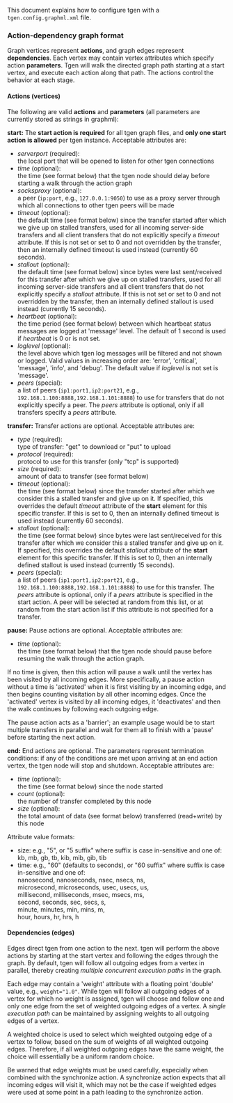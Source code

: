 This document explains how to configure tgen with a `tgen.config.graphml.xml` file.

### Action-dependency graph format

Graph vertices represent **actions**, and graph edges represent **dependencies**. Each vertex may contain vertex attributes which specify action **parameters**. Tgen will walk the directed graph path starting at a start vertex, and execute each action along that path. The actions control the behavior at each stage.

#### Actions (vertices)

The following are valid **actions** and **parameters** (all parameters are currently stored as strings in graphml):

**start:** The **start action is required** for all tgen graph files, and **only one start action is allowed** per tgen instance. Acceptable attributes are:

  + _serverport_ (required):  
the local port that will be opened to listen for other tgen connections
  + _time_ (optional):  
the time (see format below) that the tgen node should delay before starting a walk through the action graph
  + _socksproxy_ (optional):  
a peer (`ip:port`, e.g., `127.0.0.1:9050`) to use as a proxy server through which all connections to other tgen peers will be made
  + _timeout_ (optional):  
the default time (see format below) since the transfer started after which we give up on stalled transfers, used for all incoming server-side transfers and all client transfers that do not explicitly specify a _timeout_ attribute. If this is not set or set to 0 and not overridden by the transfer, then an internally defined timeout is used instead (currently 60 seconds).
  + _stallout_ (optional):  
the default time (see format below) since bytes were last sent/received for this transfer after which we give up on stalled transfers, used for all incoming server-side transfers and all client transfers that do not explicitly specify a _stallout_ attribute. If this is not set or set to 0 and not overridden by the transfer, then an internally defined stallout is used instead (currently 15 seconds).
  + _heartbeat_ (optional):  
the time period (see format below) between which heartbeat status messages are logged at 'message' level. The default of 1 second is used if _heartbeat_ is 0 or is not set.
  + _loglevel_ (optional):  
the level above which tgen log messages will be filtered and not shown or logged. Valid values in increasing order are: 'error', 'critical', 'message', 'info', and 'debug'. The default value if _loglevel_ is not set is 'message'.
  + _peers_ (special):  
a list of peers (`ip1:port1,ip2:port21`, e.g., `192.168.1.100:8888,192.168.1.101:8888`) to use for transfers that do not explicitly specify a peer. The _peers_ attribute is optional, only if all transfers specify a _peers_ attribute.

**transfer:** Transfer actions are optional. Acceptable attributes are:

  + _type_ (required):  
type of transfer: "get" to download or "put" to upload
  + _protocol_ (required):  
protocol to use for this transfer (only "tcp" is supported)
  + _size_ (required):  
amount of data to transfer (see format below)
  + _timeout_ (optional):  
the time (see format below) since the transfer started after which we consider this a stalled transfer and give up on it. If specified, this overrides the default _timeout_ attribute of the **start** element for this specific transfer. If this is set to 0, then an internally defined timeout is used instead (currently 60 seconds).
  + _stallout_ (optional):  
the time (see format below) since bytes were last sent/received for this transfer after which we consider this a stalled transfer and give up on it. If specified, this overrides the default _stallout_ attribute of the **start** element for this specific transfer. If this is set to 0, then an internally defined stallout is used instead (currently 15 seconds).
  + _peers_ (special):  
a list of peers (`ip1:port1,ip2:port21`, e.g., `192.168.1.100:8888,192.168.1.101:8888`) to use for this transfer. The _peers_ attribute is optional, only if a _peers_ attribute is specified in the start action. A peer will be selected at random from this list, or at random from the start action list if this attribute is not specified for a transfer.

**pause:** Pause actions are optional. Acceptable attributes are:

  + _time_ (optional):  
the time (see format below) that the tgen node should pause before resuming the walk through the action graph.  
  
If no time is given, then this action will pause a walk until the vertex has been visited by all incoming edges. More specifically, a pause action without a time is 'activated' when it is first visiting by an incoming edge, and then begins counting visitation by all other incoming edges. Once the 'activated' vertex is visited by all incoming edges, it 'deactivates' and then the walk continues by following each outgoing edge.  
  
The pause action acts as a 'barrier'; an example usage would be to start multiple transfers in parallel and wait for them all to finish with a 'pause' before starting the next action.

**end:** End actions are optional. The parameters represent termination conditions: if any of the conditions are met upon arriving at an end action vertex, the tgen node will stop and shutdown. Acceptable attributes are:

  + _time_ (optional):  
the time (see format below) since the node started
  + _count_ (optional):  
the number of transfer completed by this node
  + _size_ (optional):  
the total amount of data (see format below) transferred (read+write) by this node

Attribute value formats:

  + size: e.g., "5", or "5 suffix" where suffix is case in-sensitive and one of: kb, mb, gb, tb, kib, mib, gib, tib
  + time: e.g., "60" (defaults to seconds), or "60 suffix" where suffix is case in-sensitive and one of:  
nanosecond, nanoseconds, nsec, nsecs, ns,  
microsecond, microseconds, usec, usecs, us,  
millisecond, milliseconds, msec, msecs, ms,  
second, seconds, sec, secs, s,  
minute, minutes, min, mins, m,  
hour, hours, hr, hrs, h

#### Dependencies (edges)

Edges direct tgen from one action to the next. tgen will perform the above actions by starting at the start vertex and following the edges through the graph. By default, tgen will follow all outgoing edges from a vertex in parallel, thereby creating _multiple concurrent execution paths_ in the graph.

Each edge may contain a 'weight' attribute with a floating point 'double' value, e.g., `weight="1.0"`. While tgen will follow all outgoing edges of a vertex for which no weight is assigned, tgen will choose and follow one and only one edge from the set of weighted outgoing edges of a vertex. A _single execution path_ can be maintained by assigning weights to all outgoing edges of a vertex.

A weighted choice is used to select which weighted outgoing edge of a vertex to follow, based on the sum of weights of all weighted outgoing edges. Therefore, if all weighted outgoing edges have the same weight, the choice will essentially be a uniform random choice.

Be warned that edge weights must be used carefully, especially when combined with the synchronize action. A synchronize action expects that all incoming edges will visit it, which may not be the case if weighted edges were used at some point in a path leading to the synchronize action.